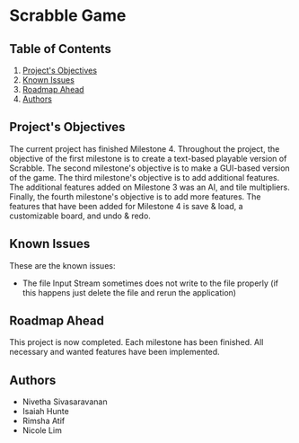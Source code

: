 # Scrabble Game

## Table of Contents

1. [Project's Objectives](#Project's-Objectives)
2. [Known Issues](#Known-Issues)
3. [Roadmap Ahead](#Roadmap-Ahead)
4. [Authors](#Authors)

<!-- Project's Objectives -->
## Project's Objectives

The current project has finished Milestone 4. Throughout the project, the objective of the first milestone is to create a text-based playable version of Scrabble. The second milestone's objective is to make a GUI-based version of the game. The third milestone's objective is to add additional features. The additional features added on Milestone 3 was an AI, and tile multipliers. Finally, the fourth milestone's objective is to add more features. The features that have been added for Milestone 4 is save & load, a customizable board, and undo & redo. 


<!-- Known Issues -->
## Known Issues
These are the known issues:
* The file Input Stream sometimes does not write to the file properly (if this happens just delete the file and rerun the application)

<!-- Roadmap Ahead -->
## Roadmap Ahead
This project is now completed. Each milestone has been finished. All necessary and wanted features have been implemented. 


<!-- Authors -->
## Authors
* Nivetha Sivasaravanan
* Isaiah Hunte
* Rimsha Atif
* Nicole Lim
